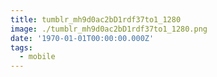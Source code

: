 ```yaml
---
title: tumblr_mh9d0ac2bD1rdf37to1_1280
image: ./tumblr_mh9d0ac2bD1rdf37to1_1280.png
date: '1970-01-01T00:00:00.000Z'
tags:
  - mobile
---
```


